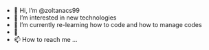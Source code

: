 - 👋 Hi, I’m @zoltanacs99
- 👀 I’m interested in new technologies
- 🌱 I’m currently re-learning how to code and how to manage codes
- 💞️ 
- 📫 How to reach me ...

<!---
zoltanacs99/zoltanacs99 is a ✨ special ✨ repository because its `README.md` (this file) appears on your GitHub profile.
You can click the Preview link to take a look at your changes.
--->
